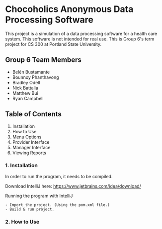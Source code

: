 # Chocoholics Anonymous Data Processing Software
This project is a simulation of a data processing software for a health care system.
This software is not intended for real use.
This is Group 6's term project for CS 300 at Portland State University.

## Group 6 Team Members
* Belén Bustamante
* Bounnoy Phanthavong
* Bradley Odell
* Nick Battalia
* Matthew Bui
* Ryan Campbell

## Table of Contents
1. Installation
2. How to Use
3. Menu Options
4. Provider Interface
5. Manager Interface
6. Viewing Reports

### 1. Installation
In order to run the program, it needs to be compiled.

Download IntelliJ here: https://www.jetbrains.com/idea/download/

Running the program with IntelliJ
```
- Import the project. (Using the pom.xml file.)
- Build & run project.
```

### 2. How to Use
